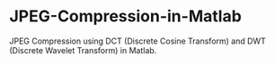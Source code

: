 # JPEG-Compression-in-Matlab
JPEG Compression using DCT (Discrete Cosine Transform) and DWT (Discrete Wavelet Transform) in Matlab.
